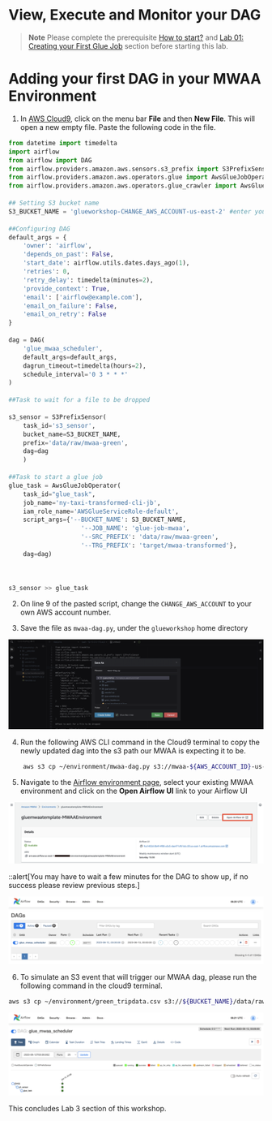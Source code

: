 # View, Execute and Monitor your DAG


> **Note**
> Please complete the prerequisite [How to start?](/Lab%2000%3A%20Login%20and%20Initial%20Setup/README.md) and [Lab 01: Creating your First Glue Job](/Lab%2001%3A%20Creating%20your%20First%20Glue%20Job/README.md) section before starting this lab.

# Adding your first DAG in your MWAA Environment

1. In [AWS Cloud9](https://us-east-2.console.aws.amazon.com/cloud9/), click on the menu bar **File** and then **New File**. This will open a new empty file. Paste the following code in the file.
``` python
from datetime import timedelta  
import airflow  
from airflow import DAG  
from airflow.providers.amazon.aws.sensors.s3_prefix import S3PrefixSensor
from airflow.providers.amazon.aws.operators.glue import AwsGlueJobOperator
from airflow.providers.amazon.aws.operators.glue_crawler import AwsGlueCrawlerOperator

## Setting S3 bucket name
S3_BUCKET_NAME = 'glueworkshop-CHANGE_AWS_ACCOUNT-us-east-2' #enter your S3 bucketname here  

##Configuring DAG 
default_args = {  
    'owner': 'airflow',
    'depends_on_past': False,
    'start_date': airflow.utils.dates.days_ago(1),
    'retries': 0,
    'retry_delay': timedelta(minutes=2),
    'provide_context': True,
    'email': ['airflow@example.com'],
    'email_on_failure': False,
    'email_on_retry': False
}

dag = DAG(  
    'glue_mwaa_scheduler',
    default_args=default_args,
    dagrun_timeout=timedelta(hours=2),
    schedule_interval='0 3 * * *'
)

##Task to wait for a file to be dropped

s3_sensor = S3PrefixSensor(  
    task_id='s3_sensor',  
    bucket_name=S3_BUCKET_NAME,  
    prefix='data/raw/mwaa-green',  
    dag=dag  
    )

##Task to start a glue job
glue_task = AwsGlueJobOperator(  
    task_id="glue_task",  
    job_name='ny-taxi-transformed-cli-jb',  
    iam_role_name='AWSGlueServiceRole-default',  
    script_args={'--BUCKET_NAME': S3_BUCKET_NAME,
                    '--JOB_NAME': 'glue-job-mwaa',
                    '--SRC_PREFIX': 'data/raw/mwaa-green',
                    '--TRG_PREFIX': 'target/mwaa-transformed'},
    dag=dag) 



s3_sensor >> glue_task
```

2. On line 9 of the pasted script, change the `CHANGE_AWS_ACCOUNT` to your own AWS account number.

3. Save the file as `mwaa-dag.py`, under the `glueworkshop` home directory 

![failed state machine](/static/Glue%20Jobs/Lab%204/lab4-1-1.png)

4. Run the following AWS CLI command in the Cloud9 terminal to copy the newly updated dag into the s3 path our MWAA is expecting it to be.
```bash
    aws s3 cp ~/environment/mwaa-dag.py s3://mwaa-${AWS_ACCOUNT_ID}-us-east-2/dags/
```

5. Navigate to the [Airflow environment page](https://us-east-2.console.aws.amazon.com/mwaa/home?region=us-east-2#environments), select your existing MWAA environment and click on the **Open Airflow UI** link to your Airflow UI

![failed state machine](/static/Glue%20Jobs/Lab%204/lab4-1-0.png)

::alert[You may have to wait a few minutes for the DAG to show up, if no success please review previous steps.]

![failed state machine](/static/Glue%20Jobs/Lab%204/lab4-2-0.png)

6. To simulate an S3 event that will trigger our MWAA dag, please run the following command in the cloud9 terminal.

```bash
aws s3 cp ~/environment/green_tripdata.csv s3://${BUCKET_NAME}/data/raw/mwaa-green/
```
![failed state machine](/static/Glue%20Jobs/Lab%204/lab4-2-1.png)

This concludes Lab 3 section of this workshop.